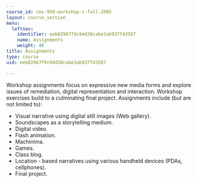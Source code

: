 ```yaml
---
course_id: cms-950-workshop-i-fall-2005
layout: course_section
menu:
  leftnav:
    identifier: eeb02967f9c94d38cabe3ab937f43587
    name: Assignments
    weight: 40
title: Assignments
type: course
uid: eeb02967f9c94d38cabe3ab937f43587

---
```


Workshop assignments focus on expressive new media forms and explore issues of remediation, digital representation and interaction. Workshop exercises build to a culminating final project. Assignments include (but are not limited to):

*   Visual narrative using digital still images (Web gallery).
*   Soundscapes as a storytelling medium.
*   Digital video.
*   Flash animation.
*   Machinima.
*   Games.
*   Class blog.
*   Location - based narratives using various handheld devices (PDAs, cellphones).
*   Final project.